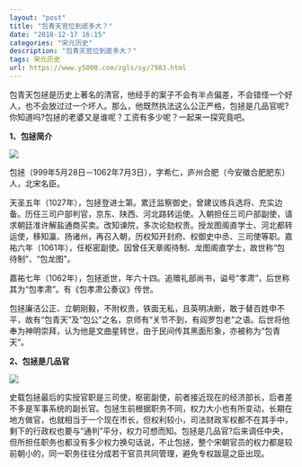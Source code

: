 ```yaml
---
layout: "post"
title: "包青天官位到底多大？"
date: "2018-12-17 16:15"
categories: "宋元历史"
description: "包青天官位到底多大？"
tags: 宋元历史
url: https://www.y5000.com/zgls/sy/7983.html
---
```






包青天包拯是历史上著名的清官，他经手的案子不会有半点偏差，不会错怪一个好人，也不会放过过一个坏人。那么，他既然执法这么公正严格，包拯是几品官呢?你知道吗?包拯的老婆又是谁呢？工资有多少呢？一起来一探究竟吧。

**1、包拯简介**

![](https://img.y5000.com/uploads/allimg/161221/15562a5O-0.jpg)

包拯（999年5月28日－1062年7月3日），字希仁，庐州合肥（今安徽合肥肥东）人，北宋名臣。

天圣五年（1027年），包拯登进士第。累迁监察御史，曾建议练兵选将、充实边备。历任三司户部判官，京东、陕西、河北路转运使。入朝担任三司户部副使，请求朝廷准许解盐通商买卖。改知谏院，多次论劾权贵。授龙图阁直学士、河北都转运使，移知瀛、扬诸州，再召入朝，历权知开封府、权御史中丞、三司使等职。嘉祐六年（1061年），任枢密副使。因曾任天章阁待制、龙图阁直学士，故世称“包待制”、“包龙图”。

嘉祐七年（1062年），包拯逝世，年六十四。追赠礼部尚书，谥号“孝肃”，后世称其为“包孝肃”。有《包孝肃公奏议》传世。

包拯廉洁公正、立朝刚毅，不附权贵，铁面无私，且英明决断，敢于替百姓申不平，故有“包青天”及“包公”之名，京师有“关节不到，有阎罗包老”之语。后世将他奉为神明崇拜，认为他是文曲星转世，由于民间传其黑面形象，亦被称为“包青天”。

**2、包拯是几品官**

![](https://img.y5000.com/uploads/allimg/161221/15562911Y-1.jpg)

史载包拯最后的实授官职是三司使，枢密副使，前者接近现在的经济部长，后者差不多是军事系统的副长官。包拯生前根据职务不同，权力大小也有所变动，长期在地方做官，也就相当于一个现在市长，但权利较小，司法财政军权都不在其手中，剩下的行政权也要与“通判”平分，权力可想而知。包拯是几品官?后来调任中央，但所担任职务也都没有多少权力换句话说，不止包拯，整个宋朝官员的权力都是较前朝小的，同一职务往往分成若干官员共同管理，避免专权跋扈之臣出现。
